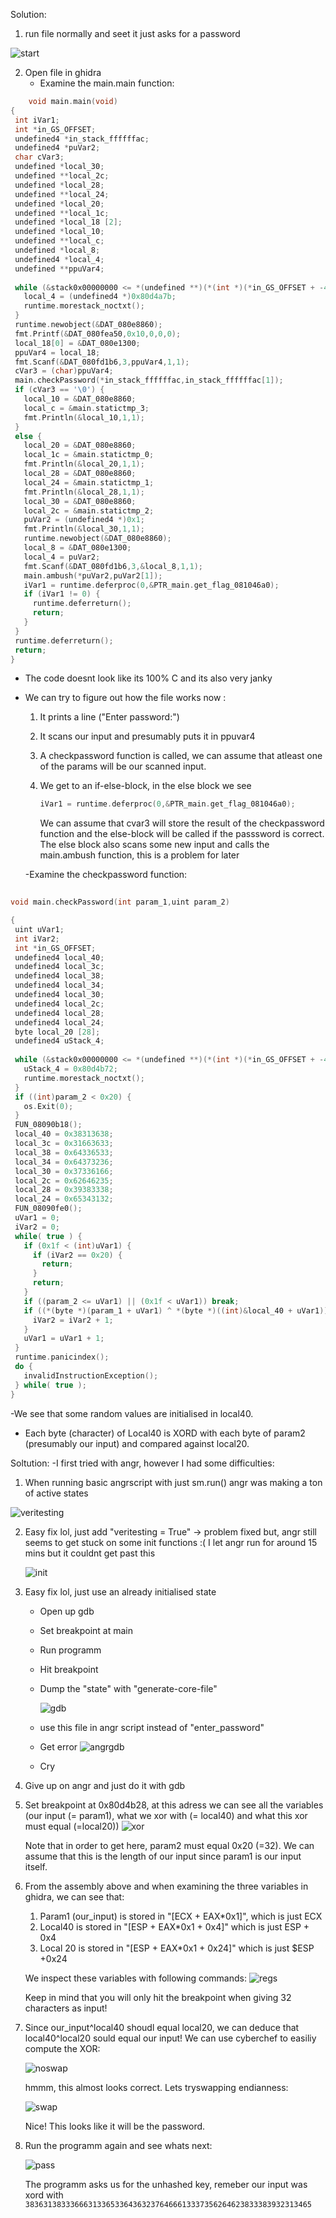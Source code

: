 Solution:

1) run file normally and seet it just asks for a password
   
  ![start](https://github.com/HenriMertens/PICOGYM/assets/149707229/5112d921-f963-4627-a717-ab03270d49c9)

2) Open file in ghidra
   - Examine the main.main function:
     
 ```c
     void main.main(void)
{
  int iVar1;
  int *in_GS_OFFSET;
  undefined4 *in_stack_ffffffac;
  undefined4 *puVar2;
  char cVar3;
  undefined *local_30;
  undefined **local_2c;
  undefined *local_28;
  undefined **local_24;
  undefined *local_20;
  undefined **local_1c;
  undefined *local_18 [2];
  undefined *local_10;
  undefined **local_c;
  undefined *local_8;
  undefined4 *local_4;
  undefined **ppuVar4;
  
  while (&stack0x00000000 <= *(undefined **)(*(int *)(*in_GS_OFFSET + -4) + 8)) {
    local_4 = (undefined4 *)0x80d4a7b;
    runtime.morestack_noctxt();
  }
  runtime.newobject(&DAT_080e8860);
  fmt.Printf(&DAT_080fea50,0x10,0,0,0);
  local_18[0] = &DAT_080e1300;
  ppuVar4 = local_18;
  fmt.Scanf(&DAT_080fd1b6,3,ppuVar4,1,1);
  cVar3 = (char)ppuVar4;
  main.checkPassword(*in_stack_ffffffac,in_stack_ffffffac[1]);
  if (cVar3 == '\0') {
    local_10 = &DAT_080e8860;
    local_c = &main.statictmp_3;
    fmt.Println(&local_10,1,1);
  }
  else {
    local_20 = &DAT_080e8860;
    local_1c = &main.statictmp_0;
    fmt.Println(&local_20,1,1);
    local_28 = &DAT_080e8860;
    local_24 = &main.statictmp_1;
    fmt.Println(&local_28,1,1);
    local_30 = &DAT_080e8860;
    local_2c = &main.statictmp_2;
    puVar2 = (undefined4 *)0x1;
    fmt.Println(&local_30,1,1);
    runtime.newobject(&DAT_080e8860);
    local_8 = &DAT_080e1300;
    local_4 = puVar2;
    fmt.Scanf(&DAT_080fd1b6,3,&local_8,1,1);
    main.ambush(*puVar2,puVar2[1]);
    iVar1 = runtime.deferproc(0,&PTR_main.get_flag_081046a0);
    if (iVar1 != 0) {
      runtime.deferreturn();
      return;
    }
  }
  runtime.deferreturn();
  return;
}
 ```
  - The code doesnt look like its 100% C and its also very janky
  - We can try to figure out how the file works now :
    
    1) It prints a line ("Enter password:")
    2) It scans our input and presumably puts it in ppuvar4
    3) A checkpassword function is called, we can assume that atleast one of the params will be our scanned input.
    4) We get to an if-else-block, in the else block we see
       
       ```c
       iVar1 = runtime.deferproc(0,&PTR_main.get_flag_081046a0);
       ```
       We can assume that cvar3 will store the result of the checkpassword function and the else-block will be called if the passsword is correct.
       The else block also scans some new input and calls the main.ambush function, this is a problem for later

    -Examine the checkpassword function:
 ```c
          
void main.checkPassword(int param_1,uint param_2)

{
  uint uVar1;
  int iVar2;
  int *in_GS_OFFSET;
  undefined4 local_40;
  undefined4 local_3c;
  undefined4 local_38;
  undefined4 local_34;
  undefined4 local_30;
  undefined4 local_2c;
  undefined4 local_28;
  undefined4 local_24;
  byte local_20 [28];
  undefined4 uStack_4;
  
  while (&stack0x00000000 <= *(undefined **)(*(int *)(*in_GS_OFFSET + -4) + 8)) {
    uStack_4 = 0x80d4b72;
    runtime.morestack_noctxt();
  }
  if ((int)param_2 < 0x20) {
    os.Exit(0);
  }
  FUN_08090b18();
  local_40 = 0x38313638;
  local_3c = 0x31663633;
  local_38 = 0x64336533;
  local_34 = 0x64373236;
  local_30 = 0x37336166;
  local_2c = 0x62646235;
  local_28 = 0x39383338;
  local_24 = 0x65343132;
  FUN_08090fe0();
  uVar1 = 0;
  iVar2 = 0;
  while( true ) {
    if (0x1f < (int)uVar1) {
      if (iVar2 == 0x20) {
        return;
      }
      return;
    }
    if ((param_2 <= uVar1) || (0x1f < uVar1)) break;
    if ((*(byte *)(param_1 + uVar1) ^ *(byte *)((int)&local_40 + uVar1)) == local_20[uVar1]) {
      iVar2 = iVar2 + 1;
    }
    uVar1 = uVar1 + 1;
  }
  runtime.panicindex();
  do {
    invalidInstructionException();
  } while( true );
}
 ```
-We see that some random values are initialised in local40.
- Each byte (character) of Local40 is XORD with each byte of param2 (presumably our input) and compared against local20.
  
Soltution:
-I first tried with angr, however I had some difficulties:
1) When running basic angrscript with just sm.run() angr was making a ton of active states

![veritesting](https://github.com/HenriMertens/PICOGYM/assets/149707229/ab3ae3da-7a45-49c8-b571-bfc8bd1f6800)

2) Easy fix lol, just add "veritesting = True" -> problem fixed but, angr still seems to get stuck on some init functions :(
   I let angr run for around 15 mins but it couldnt get past this

   ![init](https://github.com/HenriMertens/PICOGYM/assets/149707229/9223bc46-c4a0-4bd6-8385-76b0e2388fc7)
   
4) Easy fix lol, just use an already initialised state
   - Open up gdb
   - Set breakpoint at main
   - Run programm
   - Hit breakpoint
   - Dump the "state" with "generate-core-file"
  
     ![gdb](https://github.com/HenriMertens/PICOGYM/assets/149707229/2d021459-a3c9-4e70-8054-cd5c507713d9)

   - use this file in angr script instead of "enter_password"
   - Get error
     ![angrgdb](https://github.com/HenriMertens/PICOGYM/assets/149707229/85515fc3-eb83-4284-88d0-ec65a7a8d217)

   - Cry
5) Give up on angr and just do it with gdb

6) Set breakpoint at 0x80d4b28, at this adress we can see all the variables (our input (= param1), what we xor with (= local40) and what this xor must equal (=local20))
   ![xor](https://github.com/HenriMertens/PICOGYM/assets/149707229/e15f9c15-3da9-4f82-b3be-ca7bd384bce1)

   Note that in order to get here, param2 must equal 0x20 (=32). We can assume that this is the length of our input since param1 is our input itself.
   
7) From the assembly above and when examining the three variables in ghidra, we can see that:
   1) Param1 (our_input) is stored in "[ECX + EAX*0x1]", which is just ECX
   2) Local40 is stored in "[ESP + EAX*0x1 + 0x4]" which is just ESP + 0x4
   3) Local 20 is stored in "[ESP + EAX*0x1 + 0x24]" which is just $ESP +0x24

   We inspect these variables with following commands:
   ![regs](https://github.com/HenriMertens/PICOGYM/assets/149707229/6a1e717c-e5a6-4234-bee1-51c15c7ed141)

   Keep in mind that you will only hit the breakpoint when giving 32 characters as input!

8) Since our_input^local40 shoudl equal local20, we can deduce that local40^local20 sould equal our input!
   We can use cyberchef to easiliy compute the XOR:
   
   ![noswap](https://github.com/HenriMertens/PICOGYM/assets/149707229/d2523baf-b132-4d0a-b44e-346e0c93e5f0)

   hmmm, this almost looks correct. Lets tryswapping endianness:

   ![swap](https://github.com/HenriMertens/PICOGYM/assets/149707229/8400ad2c-5f79-4b19-ad6f-ea3b77e5c3f2)

   Nice! This looks like it will be the password.

9) Run the programm again and see whats next:
    
    ![pass](https://github.com/HenriMertens/PICOGYM/assets/149707229/5c83cb3a-ce2b-45bb-b18a-8093e7161bfd)

   The programm asks us for the unhashed key, remeber our input was xord with `3836313833366631336533643632376466613337356264623833383932313465`



       
